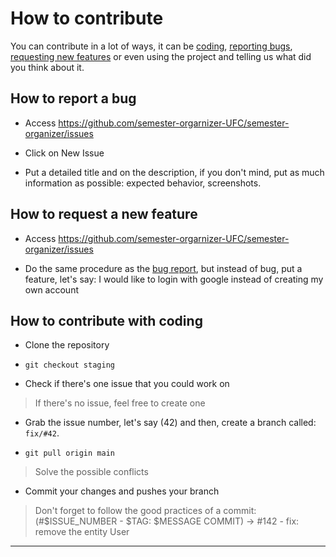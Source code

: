 # How to contribute
You can contribute in a lot of ways, it can be [coding](#how-to-contribute-with-coding), [reporting bugs](#report-a-bug), [requesting new features](#how-to-request-a-new-feature) or even using the project and telling us what did you think about it.

## How to report a bug

-  Access https://github.com/semester-orgarnizer-UFC/semester-organizer/issues

-  Click on New Issue

-  Put a detailed title and on the description, if you don't mind, put as much information as possible: expected behavior, screenshots.

## How to request a new feature

-  Access https://github.com/semester-orgarnizer-UFC/semester-organizer/issues

-  Do the same procedure as the [bug report](#how-to-report-a-bug), but instead of bug, put a feature, let's say: I would like to login with google instead of creating my own account 

## How to contribute with coding

-  Clone the repository

-  `git checkout staging`

-  Check if there's one issue that you could work on

  > If there's no issue, feel free to create one
-  Grab the issue number, let's say (42) and then, create a branch called: `fix/#42`.

-  `git pull origin main`

> Solve the possible conflicts

-  Commit your changes and pushes your branch

> Don't forget to follow the good practices of a commit: (#$ISSUE_NUMBER - $TAG: $MESSAGE COMMIT) -> #142 - fix: remove the entity User
---

